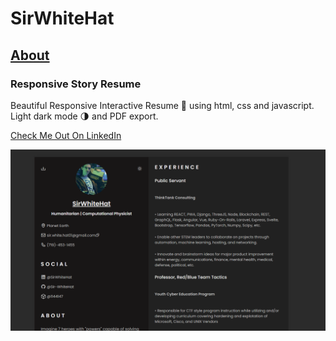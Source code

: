 # SirWhiteHat 
## [About](https://think-tank-consulting.com/sirwhitehat/)
### Responsive Story Resume 
Beautiful Responsive Interactive Resume 📄 using html, css and javascript. Light dark mode 🌗 and PDF export.

[Check Me Out On LinkedIn](https://www.linkedin.com/in/SirWhiteHat/)

![Preview](/preview.png)
